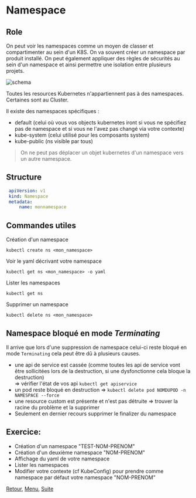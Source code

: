 # Namespace
## Role
On peut voir les namespaces comme un moyen de classer et compartimenter au sein d'un K8S. On va souvent créer un namespace par produit installé.
On peut également appliquer des règles de sécurités au sein d'un namespace et ainsi permettre une isolation entre plusieurs projets.

![schema](https://obeyler.github.io/Formation-K8S/images/namespace.svg)

Toutes les resources Kubernetes n'appartiennent pas à des namespaces. 
Certaines sont au Cluster.

Il existe des namespaces spécifiques :
- default (celui où vous vos objects kubernetes iront si vous ne spécifiez pas de namespace et si vous ne l'avez pas changé via votre contexte)
- kube-system (celui utilisé pour les composants system)
- kube-public (ns visible par tous)
> On ne peut pas déplacer un objet kubernetes d'un namespace vers un autre namespace.

## Structure
```yaml
 apiVersion: v1
 kind: Namespace
 metadata:
     name: monnamespace
```

## Commandes utiles
Création d'un namespace
```
kubectl create ns <mon_namespace>
```
Voir le yaml décrivant votre namespace
```
kubectl get ns <mon_namespace> -o yaml
```

Lister les namespaces
```
kubectl get ns
```
Supprimer un namespace
```
kubectl delete ns <mon_namespace>
```
## Namespace bloqué en mode _Terminating_

Il arrive que lors d'une suppression de namespace celui-ci reste bloqué en mode `Terminating` cela peut être dû à plusieurs causes.
- une api de service est cassée (comme toutes les api de service vont être sollicitées lors de la destruction, si une dysfonctionne cela bloque la destruction)  
=> vérifier l'état de vos api `kubectl get apiservice`
- un pod reste bloqué en destruction
=> `kubectl delete pod NOMDUPOD -n NAMESPACE --force`
- une resource custom est présente et n'est pas détruite 
=> trouver la racine du problème et la supprimer
- Seulement en dernier recours supprimer le finalizer du namespace

## Exercice:
- Création d'un namespace "TEST-NOM-PRENOM"
- Création d'un deuxième namespace "NOM-PRENOM"
- Affichage du yaml de votre namespace
- Lister les namespaces
- Modifier votre contexte (cf KubeConfig) pour prendre comme namespace par défaut votre namespace "NOM-PRENOM"

[Retour](https://obeyler.github.io/Formation-K8S/Chapitres/Commandes.html), [Menu](https://obeyler.github.io/Formation-K8S/), [Suite](https://obeyler.github.io/Formation-K8S/Chapitres/Pod.html) 
